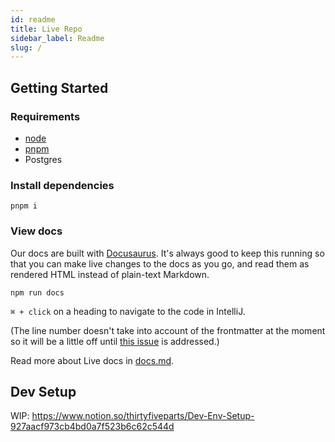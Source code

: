 ```yaml
---
id: readme
title: Live Repo
sidebar_label: Readme
slug: /
---
```


## Getting Started

### Requirements

- [node](https://nodejs.org/)
- [pnpm](https://pnpm.js.org/)
- Postgres

### Install dependencies

```
pnpm i
```

### View docs

Our docs are built with [Docusaurus](https://v2.docusaurus.io/). It's always good to keep this running so that you can make live changes to the docs as you go, and read them as rendered HTML instead of plain-text Markdown.

```
npm run docs
```

`⌘ + click` on a heading to navigate to the code in IntelliJ.

(The line number doesn't take into account of the frontmatter at the moment so it will be a little off until [this issue](https://github.com/facebook/docusaurus/issues/3935) is addressed.)

Read more about Live docs in [docs.md](docs.md).

## Dev Setup

WIP: https://www.notion.so/thirtyfiveparts/Dev-Env-Setup-927aacf973cb4bd0a7f523b6c62c544d
